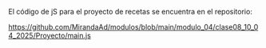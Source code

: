 El código de jS para el proyecto de recetas se encuentra en el repositorio:

https://github.com/MirandaAd/modulos/blob/main/modulo_04/clase08_10_04_2025/Proyecto/main.js 